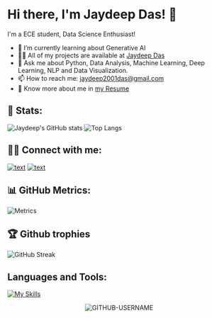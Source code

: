 # Hi there, I'm Jaydeep Das! 👋

I'm a ECE student, Data Science Enthusiast!

- 🌱 I’m currently learning about Generative AI 
- 👨‍💻 All of my projects are available at [Jaydeep Das](https://github.com/dasjaydeep2001)
- 💬 Ask me about Python, Data Analysis, Machine Learning, Deep Learning, NLP and Data Visualization.
- 📫 How to reach me: jaydeep2001das@gmail.com
- 📄 Know more about me in [my Resume](https://drive.google.com/file/d/1uRrkZLjye2aPCv2-gZ1kslpQo1lEukxG/view?usp=sharing)

## 👦 Stats:
![Jaydeep's GitHub stats](https://github-readme-stats.vercel.app/api?username=dasjaydeep2001&show_icons=true&theme=radical)
![Top Langs](https://github-readme-stats.vercel.app/api/top-langs/?username=dasjaydeep2001&theme=tokyonight)

## 👨‍💻 Connect with me:
[![text](https://img.shields.io/badge/LinkedIn-0077B5?style=for-the-badge&logo=linkedin&logoColor=white)](https://www.linkedin.com/in/jaydeep-das-01bb05230)
[![text](https://img.shields.io/badge/Instagram-0077B5?style=for-the-badge&logo=Instagram&logoColor=red)](https://www.instagram.com/jaydeep_jsb?igsh=MWw5MThpZTh0OGlqYw==)


## 📊 GitHub Metrics:
![Metrics](https://metrics.lecoq.io/dasjaydeep2001?template=classic&languages=1&achievements=1¬able=1&base.indepth=false&base.hireable=false&languages.limit=8&languages.threshold=0%25&languages.other=false&languages.colors=github&languages.sections=most-used&languages.indepth=false&languages.analysis.timeout=15&languages.categories=markup%2C%20programming&languages.recent.categories=markup%2C%20programming&languages.recent.load=300&languages.recent.days=14&achievements.threshold=C&achievements.secrets=true&achievements.display=detailed&achievements.limit=0¬able.from=organization¬able.repositories=false¬able.indepth=false¬able.types=commit&config.timezone=America%2FNew%20York)

## 🏆 Github trophies
![GitHub Streak](https://github-readme-streak-stats.herokuapp.com/?user=dasjaydeep2001&theme=tokyonight)

##   Languages and Tools:
[![My Skills](https://skillicons.dev/icons?i=python,fastapi,linux,postman,pycharm,pytorch&theme=light)](https://skillicons.dev)

<p align="center"> <img src="https://komarev.com/ghpvc/?username=dasjaydeep2001&label=Profile%20views&color=ce9927&style=flat" alt="GITHUB-USERNAME" /> </p>
